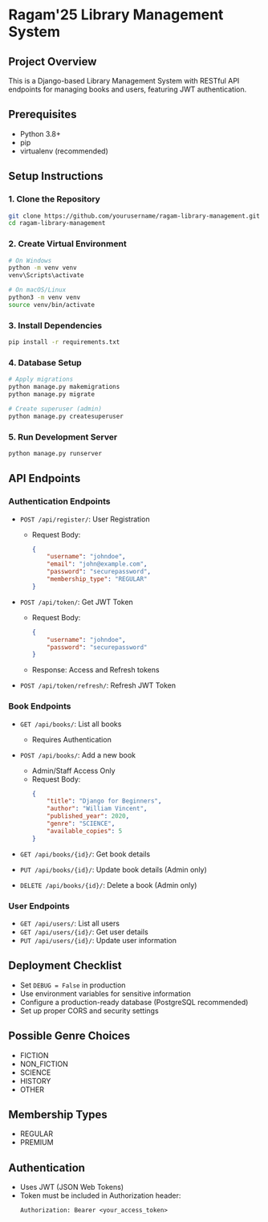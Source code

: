 # Ragam'25 Library Management System

## Project Overview
This is a Django-based Library Management System with RESTful API endpoints for managing books and users, featuring JWT authentication.

## Prerequisites
- Python 3.8+
- pip
- virtualenv (recommended)

## Setup Instructions

### 1. Clone the Repository
```bash
git clone https://github.com/yourusername/ragam-library-management.git
cd ragam-library-management
```

### 2. Create Virtual Environment
```bash
# On Windows
python -m venv venv
venv\Scripts\activate

# On macOS/Linux
python3 -m venv venv
source venv/bin/activate
```

### 3. Install Dependencies
```bash
pip install -r requirements.txt
```

### 4. Database Setup
```bash
# Apply migrations
python manage.py makemigrations
python manage.py migrate

# Create superuser (admin)
python manage.py createsuperuser
```

### 5. Run Development Server
```bash
python manage.py runserver
```

## API Endpoints

### Authentication Endpoints
- `POST /api/register/`: User Registration
  - Request Body:
    ```json
    {
        "username": "johndoe",
        "email": "john@example.com", 
        "password": "securepassword",
        "membership_type": "REGULAR"
    }
    ```

- `POST /api/token/`: Get JWT Token
  - Request Body:
    ```json
    {
        "username": "johndoe",
        "password": "securepassword"
    }
    ```
  - Response: Access and Refresh tokens

- `POST /api/token/refresh/`: Refresh JWT Token

### Book Endpoints
- `GET /api/books/`: List all books
  - Requires Authentication

- `POST /api/books/`: Add a new book 
  - Admin/Staff Access Only
  - Request Body:
    ```json
    {
        "title": "Django for Beginners",
        "author": "William Vincent",
        "published_year": 2020,
        "genre": "SCIENCE",
        "available_copies": 5
    }
    ```

- `GET /api/books/{id}/`: Get book details
- `PUT /api/books/{id}/`: Update book details (Admin only)
- `DELETE /api/books/{id}/`: Delete a book (Admin only)

### User Endpoints
- `GET /api/users/`: List all users
- `GET /api/users/{id}/`: Get user details
- `PUT /api/users/{id}/`: Update user information

## Deployment Checklist
- Set `DEBUG = False` in production
- Use environment variables for sensitive information
- Configure a production-ready database (PostgreSQL recommended)
- Set up proper CORS and security settings

## Possible Genre Choices
- FICTION
- NON_FICTION
- SCIENCE
- HISTORY
- OTHER

## Membership Types
- REGULAR
- PREMIUM

## Authentication
- Uses JWT (JSON Web Tokens)
- Token must be included in Authorization header:
  ```
  Authorization: Bearer <your_access_token>
  ```

